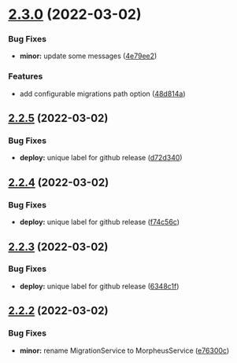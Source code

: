 # [2.3.0](https://github.com/marianozunino/morpheus/compare/v2.2.5...v2.3.0) (2022-03-02)


### Bug Fixes

* **minor:** update some messages ([4e79ee2](https://github.com/marianozunino/morpheus/commit/4e79ee279dfe257c729813cecdef9a97960a12f6))


### Features

* add configurable migrations path option ([48d814a](https://github.com/marianozunino/morpheus/commit/48d814ab5989cbbcbb581b83a5b7259fdf7a607d))

## [2.2.5](https://github.com/marianozunino/morpheus/compare/v2.2.4...v2.2.5) (2022-03-02)


### Bug Fixes

* **deploy:** unique label for github release ([d72d340](https://github.com/marianozunino/morpheus/commit/d72d34021292cc19b695e570c29a96f090e208c4))

## [2.2.4](https://github.com/marianozunino/morpheus/compare/v2.2.3...v2.2.4) (2022-03-02)


### Bug Fixes

* **deploy:** unique label for github release ([f74c56c](https://github.com/marianozunino/morpheus/commit/f74c56c20ad29c360b4e5a599b76818a1a3f74ca))

## [2.2.3](https://github.com/marianozunino/morpheus/compare/v2.2.2...v2.2.3) (2022-03-02)


### Bug Fixes

* **deploy:** unique label for github release ([6348c1f](https://github.com/marianozunino/morpheus/commit/6348c1fea935f52b49114532673f29eaf490eaf1))

## [2.2.2](https://github.com/marianozunino/morpheus/compare/v2.2.1...v2.2.2) (2022-03-02)


### Bug Fixes

* **minor:** rename MigrationService to MorpheusService ([e76300c](https://github.com/marianozunino/morpheus/commit/e76300c62257b1cf71f43ee01e2da4f129707336))
